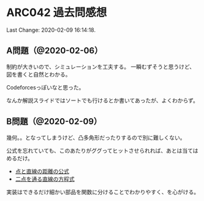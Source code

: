 # ARC042 過去問感想

Last Change: 2020-02-09 16:14:18.

## A問題（@2020-02-06）

制約が大きいので、シミュレーションを工夫する。
一瞬むずそうと思うけど、図を書くと自然とわかる。

Codeforcesっぽいなと思った。

なんか解説スライドではソートでも行けるとか書いてあったが、よくわからず。

## B問題（@2020-02-09）

幾何。。となってしまうけど、凸多角形だったりするので別に難しくない。

公式を忘れていても、このあたりがググってヒットさせられれば、あとは当てはめるだけ。

- [点と直線の距離の公式](https://mathtrain.jp/tentotyokusen)
- [二点を通る直線の方程式](https://mathtrain.jp/nitentyokusen)

実装はできるだけ細かい部品を関数に分けることでわかりやすく、を心がける。

